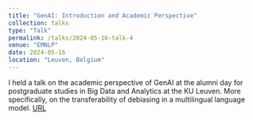 ```yaml
---
title: "GenAI: Introduction and Academic Perspective"
collection: talks
type: "Talk"
permalink: /talks/2024-05-16-talk-4
venue: "EMNLP"
date: 2024-05-16
location: "Leuven, Belgium"
---
```


I held a talk on the academic perspective of GenAI at the alumni day for postgraduate studies in Big Data and Analytics at the KU Leuven. More specifically, on the transferability of debiasing in a multilingual language model. [URL](https://puc.kuleuven.be/nl/opleiding/spring_fest_genai_for_business_by_the_postgraduate_studies_in_big_data_and_analytics-ykzo8gyer6lr3j5v/)
